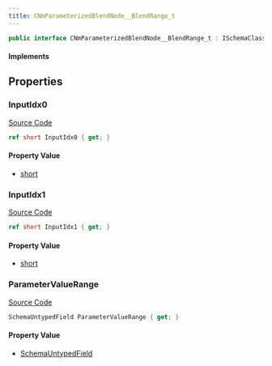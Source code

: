 ```yaml
---
title: CNmParameterizedBlendNode__BlendRange_t
---
```


```csharp
public interface CNmParameterizedBlendNode__BlendRange_t : ISchemaClass<CNmParameterizedBlendNode__BlendRange_t>, ISchemaField, ISchemaClass, INativeHandle
```

#### Implements

## Properties

### InputIdx0

[Source Code](https://github.com/swiftly-solution/swiftlys2/blob/main/managed/src/SwiftlyS2.Generated/Schemas/Interfaces/CNmParameterizedBlendNode__BlendRange_t.cs#L17)

```csharp
ref short InputIdx0 { get; }
```

#### Property Value

- [short](https://learn.microsoft.com/dotnet/api/system.int16)

### InputIdx1

[Source Code](https://github.com/swiftly-solution/swiftlys2/blob/main/managed/src/SwiftlyS2.Generated/Schemas/Interfaces/CNmParameterizedBlendNode__BlendRange_t.cs#L19)

```csharp
ref short InputIdx1 { get; }
```

#### Property Value

- [short](https://learn.microsoft.com/dotnet/api/system.int16)

### ParameterValueRange

[Source Code](https://github.com/swiftly-solution/swiftlys2/blob/main/managed/src/SwiftlyS2.Generated/Schemas/Interfaces/CNmParameterizedBlendNode__BlendRange_t.cs#L22)

```csharp
SchemaUntypedField ParameterValueRange { get; }
```

#### Property Value

- [SchemaUntypedField](/docs/api/shared/schemas/schemauntypedfield)


